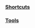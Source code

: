 ### [Shortcuts](https://github.com/AdrianMuntean/Productivity/blob/master/Mac/Shortcuts.md)

### [Tools](https://github.com/AdrianMuntean/Productivity/blob/master/Mac/Tools.md)
